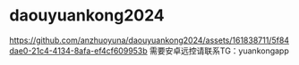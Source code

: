 # daouyuankong2024

https://github.com/anzhuoyuna/daouyuankong2024/assets/161838711/5f84dae0-21c4-4134-8afa-ef4cf609953b
需要安卓远控请联系TG：yuankongapp
